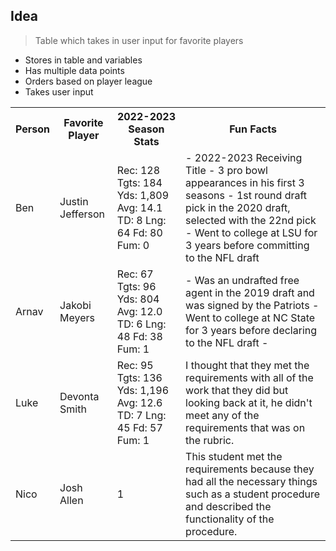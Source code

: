 ## Idea
> Table which takes in user input for favorite players
- Stores in table and variables
- Has multiple data points
- Orders based on player league
- Takes user input

<table>
  <tr>
    <th>Person</th>
    <th>Favorite Player</th>
    <th>2022-2023 Season Stats</th>
    <th>Fun Facts</th>
  </tr>
  <tr>
    <td>Ben</td>
    <td>Justin Jefferson</td>
    <td>Rec: 128
    Tgts: 184
    Yds: 1,809
    Avg: 14.1
    TD: 8
    Lng: 64
    Fd: 80
    Fum: 0</td>
    <td> - 2022-2023 Receiving Title
    - 3 pro bowl appearances in his first 3 seasons
    - 1st round draft pick in the 2020 draft, selected with the 22nd pick
    - Went to college at LSU for 3 years before committing to the NFL draft</td>
  </tr>
  <tr>
    <td>Arnav</td>
    <td>Jakobi Meyers</td>
    <td>Rec: 67
    Tgts: 96
    Yds: 804
    Avg: 12.0
    TD: 6
    Lng: 48
    Fd: 38
    Fum: 1</td>
    <td> - Was an undrafted free agent in the 2019 draft and was signed by the Patriots
    - Went to college at NC State for 3 years before declaring to the NFL draft
    - </td>
  </tr>
  <tr>
    <td>Luke</td>
    <td>Devonta Smith</td>
    <td>Rec: 95
    Tgts: 136
    Yds: 1,196
    Avg: 12.6
    TD: 7
    Lng: 45
    Fd: 57
    Fum: 1</td>
    <td>I thought that they met the requirements with all of the work that they did but looking back at it, he didn't meet any of the requirements that was on the rubric.</td>
  </tr>
  <tr>
    <td>Nico</td>
    <td>Josh Allen</td>
    <td>1</td>
    <td>This student met the requirements because they had all the necessary things such as a student procedure and described the functionality of the procedure.</td>
  </tr>
</table>